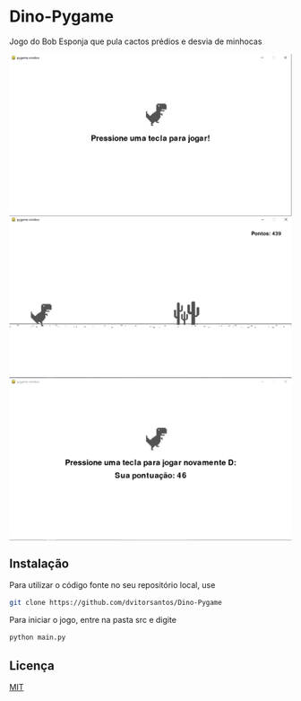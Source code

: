 # Dino-Pygame
Jogo do Bob Esponja que pula cactos prédios e desvia de minhocas

<img align="center" src="github/start.png" />
<img align="center" src="github/playing.png" />
<img align="center" src="github/restart.png" />

## Instalação
Para utilizar o código fonte no seu repositório local, use

```bash
git clone https://github.com/dvitorsantos/Dino-Pygame
```

Para iniciar o jogo, entre na pasta src e digite
```bash
python main.py
```
## Licença
[MIT](https://choosealicense.com/licenses/mit/)
